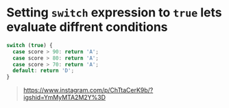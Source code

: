 # Setting `switch` expression to `true` lets evaluate diffrent conditions

```js
switch (true) {
  case score > 90: return 'A';
  case score > 80: return 'A';
  case score > 70: return 'A';
  default: return 'D';
}
```

> https://www.instagram.com/p/ChTtaCerK9b/?igshid=YmMyMTA2M2Y%3D
